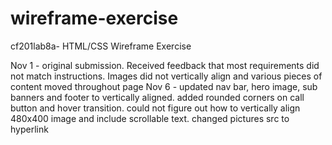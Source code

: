 # wireframe-exercise
cf201lab8a- HTML/CSS Wireframe Exercise

Nov 1 - original submission. Received feedback that most requirements did not match instructions. Images did not vertically align and various pieces of content moved throughout page
Nov 6 - updated nav bar, hero image, sub banners and footer to vertically aligned. added rounded corners on call button and hover transition. could not figure out how to vertically align 480x400 image and include scrollable text. changed pictures src to hyperlink
